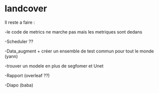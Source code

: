 # landcover
Il reste a faire :

-le code de metrics ne marche pas mais les metriques sont dedans

-Scheduler ?? 

-Data_augment + créer un ensemble de test commun pour tout le monde (yann)

-trouver un modele en plus de segfomer et Unet

-Rapport (overleaf ??)

-Diapo (baba)
